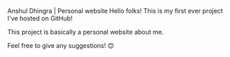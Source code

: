 
Anshul Dhingra | Personal website Hello folks! This is my first ever project I've hosted on GitHub!

This project is basically a personal website about me.

Feel free to give any suggestions! 😊
